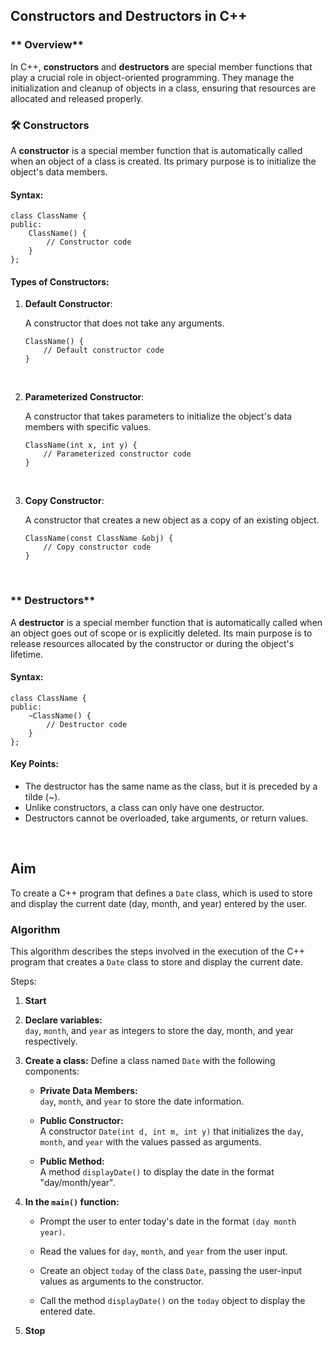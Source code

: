 ##  Constructors and Destructors in C++

### ** Overview**
<p>
In C++, <strong>constructors</strong> and <strong>destructors</strong> are special member functions that play a crucial role in object-oriented programming. They manage the initialization and cleanup of objects in a class, ensuring that resources are allocated and released properly.
</p>

### **🛠️ Constructors**
<p>
A <strong>constructor</strong> is a special member function that is automatically called when an object of a class is created. Its primary purpose is to initialize the object's data members.
</p>

#### **Syntax:**
<pre><code>class ClassName {
public:
    ClassName() {
        // Constructor code
    }
};
</code></pre>

#### **Types of Constructors:**

1. **Default Constructor**:
   <p>A constructor that does not take any arguments.</p>
   <pre><code>ClassName() {
       // Default constructor code
   }
   </code></pre>
   <br>

2. **Parameterized Constructor**:
   <p>A constructor that takes parameters to initialize the object's data members with specific values.</p>
   <pre><code>ClassName(int x, int y) {
       // Parameterized constructor code
   }
   </code></pre>
   <br>

3. **Copy Constructor**:
   <p>A constructor that creates a new object as a copy of an existing object.</p>
   <pre><code>ClassName(const ClassName &obj) {
       // Copy constructor code
   }
   </code></pre>
   <br>

### ** Destructors**
<p>
A <strong>destructor</strong> is a special member function that is automatically called when an object goes out of scope or is explicitly deleted. Its main purpose is to release resources allocated by the constructor or during the object's lifetime.
</p>

#### **Syntax:**
<pre><code>class ClassName {
public:
    ~ClassName() {
        // Destructor code
    }
};
</code></pre>

#### **Key Points:**
<ul>
<li>The destructor has the same name as the class, but it is preceded by a tilde (~).</li>
<li>Unlike constructors, a class can only have one destructor.</li>
<li>Destructors cannot be overloaded, take arguments, or return values.</li>
</ul>
<br>

## Aim
<p> To create a C++ program that defines a <code>Date</code> class, which is used to store and display the current date (day, month, and year) entered by the user. </p>

### Algorithm
<p> This algorithm describes the steps involved in the execution of the C++ program that creates a <code>Date</code> class to store and display the current date. </p>
Steps:
<ol> <li> <p><strong>Start</strong></p> </li> <li> <p><strong>Declare variables:</strong><br> <code>day</code>, <code>month</code>, and <code>year</code> as integers to store the day, month, and year respectively.</p> </li> <li> <p><strong>Create a class:</strong> Define a class named <code>Date</code> with the following components:</p> <ul> <li> <p><strong>Private Data Members:</strong><br> <code>day</code>, <code>month</code>, and <code>year</code> to store the date information.</p> </li> <li> <p><strong>Public Constructor:</strong><br> A constructor <code>Date(int d, int m, int y)</code> that initializes the <code>day</code>, <code>month</code>, and <code>year</code> with the values passed as arguments.</p> </li> <li> <p><strong>Public Method:</strong><br> A method <code>displayDate()</code> to display the date in the format "day/month/year".</p> </li> </ul> </li> <li> <p><strong>In the <code>main()</code> function:</strong></p> <ul> <li> <p>Prompt the user to enter today's date in the format <code>(day month year)</code>.</p> </li> <li> <p>Read the values for <code>day</code>, <code>month</code>, and <code>year</code> from the user input.</p> </li> <li> <p>Create an object <code>today</code> of the class <code>Date</code>, passing the user-input values as arguments to the constructor.</p> </li> <li> <p>Call the method <code>displayDate()</code> on the <code>today</code> object to display the entered date.</p> </li> </ul> </li> <li> <p><strong>Stop</strong></p> </li> </ol>
